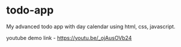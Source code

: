 # todo-app
My advanced todo app with day calendar using html, css, javascript.

youtube demo link - https://youtu.be/_ojAusOVb24
